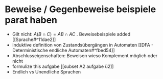 # Beweise / Gegenbeweise beispiele parat haben
- Gilt nicht: $A(B \cap C)=A B \cap A C$ . Beweisebeispiele added [[Sprache#^11dae2]]
- induktive definition von Zustandsübergängen in Automaten [[DFA - Deterministische endliche Automaten#^fbed54]]
- Abschlusseigenschaften: Beweisen wieso Komplement möglich oder nicht
- formulize this aufgabe [[subset A2 aufgabe ü2]]
- Endlich vs Unendliche Sprachen